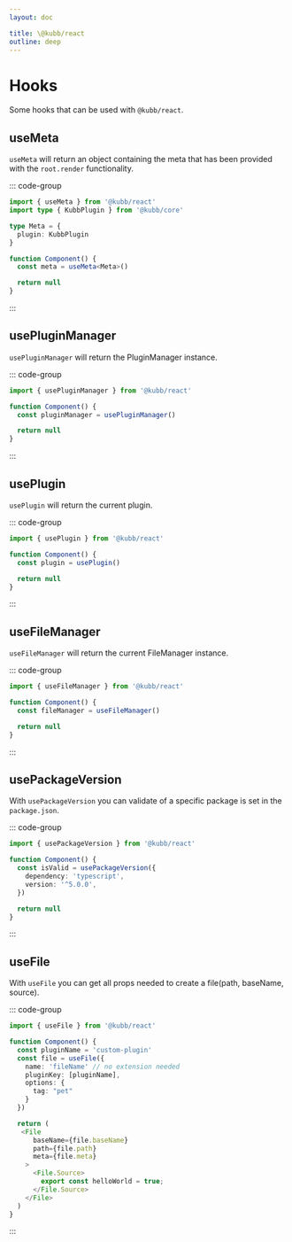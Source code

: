 ```yaml
---
layout: doc

title: \@kubb/react
outline: deep
---
```


# Hooks

Some hooks that can be used with `@kubb/react`.

## useMeta

`useMeta` will return an object containing the meta that has been provided with the `root.render` functionality.

::: code-group

```typescript
import { useMeta } from '@kubb/react'
import type { KubbPlugin } from '@kubb/core'

type Meta = {
  plugin: KubbPlugin
}

function Component() {
  const meta = useMeta<Meta>()

  return null
}
```

:::

## usePluginManager

`usePluginManager` will return the PluginManager instance.

::: code-group

```typescript
import { usePluginManager } from '@kubb/react'

function Component() {
  const pluginManager = usePluginManager()

  return null
}
```

:::

## usePlugin

`usePlugin` will return the current plugin.

::: code-group

```typescript
import { usePlugin } from '@kubb/react'

function Component() {
  const plugin = usePlugin()

  return null
}
```

:::

## useFileManager

`useFileManager` will return the current FileManager instance.

::: code-group

```typescript
import { useFileManager } from '@kubb/react'

function Component() {
  const fileManager = useFileManager()

  return null
}
```

:::

## usePackageVersion

With `usePackageVersion` you can validate of a specific package is set in the `package.json`.

::: code-group

```typescript
import { usePackageVersion } from '@kubb/react'

function Component() {
  const isValid = usePackageVersion({
    dependency: 'typescript',
    version: '^5.0.0',
  })

  return null
}
```

:::

## useFile

With `useFile` you can get all props needed to create a file(path, baseName, source).

::: code-group

```typescript
import { useFile } from '@kubb/react'

function Component() {
  const pluginName = 'custom-plugin'
  const file = useFile({
    name: 'fileName' // no extension needed
    pluginKey: [pluginName],
    options: {
      tag: "pet"
    }
  })

  return (
   <File
      baseName={file.baseName}
      path={file.path}
      meta={file.meta}
    >
      <File.Source>
        export const helloWorld = true;
      </File.Source>
    </File>
  )
}
```

:::
